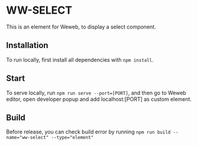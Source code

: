 # WW-SELECT

This is an element for Weweb, to display a select component.

## Installation

To run locally, first install all dependencies with `npm install`.

## Start

To serve locally, run `npm run serve --port=[PORT]`, and then go to Weweb editor, open developer popup and add localhost:[PORT] as custom element.

## Build

Before release, you can check build error by running `npm run build --name="ww-select" --type="element"`
